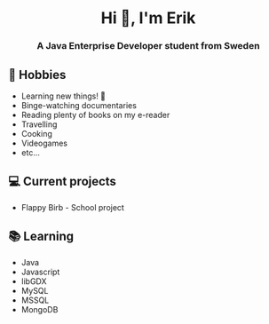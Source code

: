 <h1 align="center">Hi 👋, I'm Erik</h1>
<h3 align="center">A Java Enterprise Developer student from Sweden</h3>

## 📅 Hobbies
- Learning new things! 🌱
- Binge-watching documentaries
- Reading plenty of books on my e-reader
- Travelling
- Cooking
- Videogames
- etc...

## 💻 Current projects
- Flappy Birb - School project

## 📚 Learning
- Java
- Javascript
- libGDX
- MySQL
- MSSQL
- MongoDB

<!---
ergyl/ergyl is a ✨ special ✨ repository because its `README.md` (this file) appears on your GitHub profile.
You can click the Preview link to take a look at your changes.
--->

